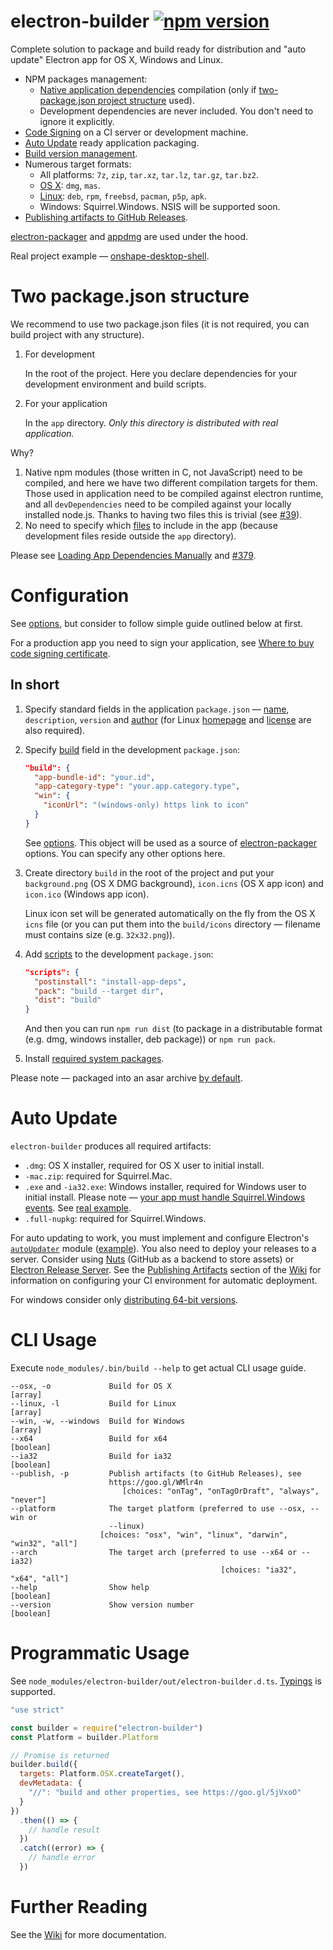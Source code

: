 # electron-builder [![npm version](https://img.shields.io/npm/v/electron-builder.svg)](https://npmjs.org/package/electron-builder)
Complete solution to package and build ready for distribution and "auto update" Electron app for OS X, Windows and Linux.

* NPM packages management:
  * [Native application dependencies](http://electron.atom.io/docs/latest/tutorial/using-native-node-modules/) compilation (only if [two-package.json project structure](#two-packagejson-structure) used).
  * Development dependencies are never included. You don't need to ignore it explicitly.
* [Code Signing](https://github.com/electron-userland/electron-builder/wiki/Code-Signing) on a CI server or development machine.
* [Auto Update](#auto-update) ready application packaging.
* [Build version management](https://github.com/electron-userland/electron-builder/wiki/Options#build-version-management).
* Numerous target formats:
  * All platforms: `7z`, `zip`, `tar.xz`, `tar.lz`, `tar.gz`, `tar.bz2`.
  * [OS X](https://github.com/electron-userland/electron-builder/wiki/Options#OsXBuildOptions-target): `dmg`, `mas`.
  * [Linux](https://github.com/electron-userland/electron-builder/wiki/Options#LinuxBuildOptions-target): `deb`, `rpm`, `freebsd`, `pacman`, `p5p`, `apk`.
  * Windows: Squirrel.Windows. NSIS will be supported soon.
* [Publishing artifacts to GitHub Releases](https://github.com/electron-userland/electron-builder/wiki/Publishing-Artifacts).

[electron-packager](https://github.com/electron-userland/electron-packager) and
[appdmg](https://github.com/LinusU/node-appdmg) are used under the hood.

Real project example — [onshape-desktop-shell](https://github.com/develar/onshape-desktop-shell).

# Two package.json structure

We recommend to use two package.json files (it is not required, you can build project with any structure).

1. For development

   In the root of the project. Here you declare dependencies for your development environment and build scripts.

2. For your application

   In the `app` directory. *Only this directory is distributed with real application.*

Why?

1. Native npm modules (those written in C, not JavaScript) need to be compiled, and here we have two different compilation targets for them. Those used in application need to be compiled against electron runtime, and all `devDependencies` need to be compiled against your locally installed node.js. Thanks to having two files this is trivial (see [#39](https://github.com/electron-userland/electron-builder/issues/39)).
2. No need to specify which [files](https://github.com/electron-userland/electron-builder/wiki/Options#BuildMetadata-files) to include in the app (because development files reside outside the `app` directory).

Please see [Loading App Dependencies Manually](https://github.com/electron-userland/electron-builder/wiki/Loading-App-Dependencies-Manually) and [#379](https://github.com/electron-userland/electron-builder/issues/379#issuecomment-218503881).

# Configuration

See [options](https://github.com/electron-userland/electron-builder/wiki/Options), but consider to follow simple guide outlined below at first.

For a production app you need to sign your application, see [Where to buy code signing certificate](https://github.com/electron-userland/electron-builder/wiki/Code-Signing#where-to-buy-code-signing-certificate).

## In short
1. Specify standard fields in the application `package.json` — [name](https://github.com/electron-userland/electron-builder/wiki/Options#AppMetadata-name), `description`, `version` and [author](https://docs.npmjs.com/files/package.json#people-fields-author-contributors) (for Linux [homepage](https://github.com/electron-userland/electron-builder/wiki/Options#AppMetadata-homepage) and [license](https://github.com/electron-userland/electron-builder/wiki/Options#AppMetadata-license) are also required).

2. Specify [build](https://github.com/electron-userland/electron-builder/wiki/Options#build) field in the development `package.json`:
    ```json
    "build": {
      "app-bundle-id": "your.id",
      "app-category-type": "your.app.category.type",
      "win": {
        "iconUrl": "(windows-only) https link to icon"
      }
    }
    ```
   See [options](https://github.com/electron-userland/electron-builder/wiki/Options). This object will be used as a source of [electron-packager](https://www.npmjs.com/package/electron-packager#packageropts-callback) options. You can specify any other options here.

3. Create directory `build` in the root of the project and put your `background.png` (OS X DMG background), `icon.icns` (OS X app icon) and `icon.ico` (Windows app icon).

   <a id="user-content-linuxIcon" class="anchor" href="#linuxIcon" aria-hidden="true"></a>Linux icon set will be generated automatically on the fly from the OS X `icns` file (or you can put them into the `build/icons` directory — filename must contains size (e.g. `32x32.png`)).

4. Add [scripts](https://docs.npmjs.com/cli/run-script) to the development `package.json`:
    ```json
    "scripts": {
      "postinstall": "install-app-deps",
      "pack": "build --target dir",
      "dist": "build"
    }
    ```
    And then you can run `npm run dist` (to package in a distributable format (e.g. dmg, windows installer, deb package)) or `npm run pack`.

5. Install [required system packages](https://github.com/electron-userland/electron-builder/wiki/Multi-Platform-Build).

Please note — packaged into an asar archive [by default](https://github.com/electron-userland/electron-builder/wiki/Options#BuildMetadata-asar).

# Auto Update
`electron-builder` produces all required artifacts:

* `.dmg`: OS X installer, required for OS X user to initial install.
* `-mac.zip`: required for Squirrel.Mac.
* `.exe` and `-ia32.exe`: Windows installer, required for Windows user to initial install. Please note — [your app must handle Squirrel.Windows events](https://github.com/electronjs/windows-installer#handling-squirrel-events). See [real example](https://github.com/develar/onshape-desktop-shell/blob/master/src/WinSquirrelStartupEventHandler.ts).
* `.full-nupkg`: required for Squirrel.Windows.

For auto updating to work, you must implement and configure Electron's [`autoUpdater`](http://electron.atom.io/docs/latest/api/auto-updater/) module ([example](https://github.com/develar/onshape-desktop-shell/blob/master/src/AppUpdater.ts)).
You also need to deploy your releases to a server.
Consider using [Nuts](https://github.com/GitbookIO/nuts) (GitHub as a backend to store assets) or [Electron Release Server](https://github.com/ArekSredzki/electron-release-server).
See the [Publishing Artifacts](https://github.com/electron-userland/electron-builder/wiki/Publishing-Artifacts) section of the [Wiki](https://github.com/electron-userland/electron-builder/wiki) for information on configuring your CI environment for automatic deployment.

For windows consider only [distributing 64-bit versions](https://github.com/electron-userland/electron-builder/issues/359#issuecomment-214851130).

# CLI Usage
Execute `node_modules/.bin/build --help` to get actual CLI usage guide.
```
--osx, -o             Build for OS X                                   [array]
--linux, -l           Build for Linux                                  [array]
--win, -w, --windows  Build for Windows                                [array]
--x64                 Build for x64                                  [boolean]
--ia32                Build for ia32                                 [boolean]
--publish, -p         Publish artifacts (to GitHub Releases), see
                      https://goo.gl/WMlr4n
                         [choices: "onTag", "onTagOrDraft", "always", "never"]
--platform            The target platform (preferred to use --osx, --win or
                      --linux)
                    [choices: "osx", "win", "linux", "darwin", "win32", "all"]
--arch                The target arch (preferred to use --x64 or --ia32)
                                               [choices: "ia32", "x64", "all"]
--help                Show help                                      [boolean]
--version             Show version number                            [boolean]
```

# Programmatic Usage
See `node_modules/electron-builder/out/electron-builder.d.ts`. [Typings](https://github.com/Microsoft/TypeScript/wiki/Typings-for-npm-packages) is supported.

```js
"use strict"

const builder = require("electron-builder")
const Platform = builder.Platform

// Promise is returned
builder.build({
  targets: Platform.OSX.createTarget(),
  devMetadata: {
    "//": "build and other properties, see https://goo.gl/5jVxoO"
  }
})
  .then(() => {
    // handle result
  })
  .catch((error) => {
    // handle error
  })
```

# Further Reading
See the [Wiki](https://github.com/electron-userland/electron-builder/wiki) for more documentation.

